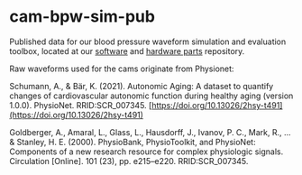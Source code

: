 # cam-bpw-sim-pub

Published data for our blood pressure waveform simulation and evaluation toolbox,
located at our [software](https://github.com/repat8/cam-bpw-sim) and [hardware parts](https://github.com/repat8/cam-bpw-sim-hardware) repository.

Raw waveforms used for the cams originate from Physionet:

Schumann, A., & Bär, K. (2021). Autonomic Aging: A dataset to quantify changes of cardiovascular autonomic function during healthy aging (version 1.0.0). PhysioNet. RRID:SCR_007345. [https://doi.org/10.13026/2hsy-t491](https://doi.org/10.13026/2hsy-t491)

Goldberger, A., Amaral, L., Glass, L., Hausdorff, J., Ivanov, P. C., Mark, R., ... & Stanley, H. E. (2000). PhysioBank, PhysioToolkit, and PhysioNet: Components of a new research resource for complex physiologic signals. Circulation \[Online\]. 101 (23), pp. e215–e220. RRID:SCR_007345.
